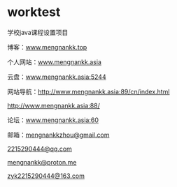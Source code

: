 # worktest
学校java课程设置项目

博客：www.mengnankk.top

个人网站：www.mengnankk.asia

云盘：www.mengnankk.asia:5244

网站导航：http://www.mengnankk.asia:89/cn/index.html

http://www.mengnankk.asia:88/

论坛：www.mengnankk.asia:60

邮箱：mengnankkzhou@gmail.com

2215290444@qq.com

mengnankk@proton.me

zyk2215290444@163.com


